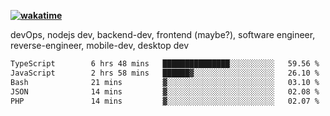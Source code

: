**[![wakatime](https://wakatime.com/badge/user/87646243-158a-4241-a3cb-668e1fa2dbb8.svg)](https://wakatime.com/@87646243-158a-4241-a3cb-668e1fa2dbb8?style=plastic)**


devOps, nodejs dev, backend-dev, frontend (maybe?), software engineer, reverse-engineer, mobile-dev, desktop dev

<!--START_SECTION:waka-->

```txt
TypeScript        6 hrs 48 mins   ███████████████░░░░░░░░░░   59.56 %
JavaScript        2 hrs 58 mins   ██████▓░░░░░░░░░░░░░░░░░░   26.10 %
Bash              21 mins         ▓░░░░░░░░░░░░░░░░░░░░░░░░   03.10 %
JSON              14 mins         ▓░░░░░░░░░░░░░░░░░░░░░░░░   02.08 %
PHP               14 mins         ▓░░░░░░░░░░░░░░░░░░░░░░░░   02.07 %
```

<!--END_SECTION:waka-->
